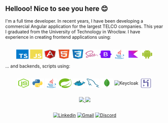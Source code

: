 ## Hellooo! Nice to see you here 😊

I'm a full time developer. In recent years, I have been developing a commercial Angular
application for the largest TELCO companies. This year I graduated from the University 
of Technology in Wrocław. I have experience in creating frontend applications using:

<div style="display: inline_block" align="center"><br>
  <img align="center" alt="TypeScript" height="30" width="40" src="https://raw.githubusercontent.com/devicons/devicon/master/icons/typescript/typescript-plain.svg">
  <img align="center" alt="JavaScript" height="30" width="40" src="https://raw.githubusercontent.com/devicons/devicon/master/icons/javascript/javascript-plain.svg">
  <img align="center" alt="Angular" height="30" width="40" src="https://raw.githubusercontent.com/devicons/devicon/master/icons/angularjs/angularjs-original.svg">
  <img align="center" alt="HTML" height="30" width="40" src="https://raw.githubusercontent.com/devicons/devicon/master/icons/html5/html5-original.svg">
  <img align="center" alt="CSS" height="30" width="40" src="https://raw.githubusercontent.com/devicons/devicon/master/icons/css3/css3-original.svg">
  <img align="center" alt="SASS" height="30" width="40" src="https://raw.githubusercontent.com/devicons/devicon/master/icons/sass/sass-original.svg"> 
  <img align="center" alt="Bootstrap" height="30" width="40" src="https://raw.githubusercontent.com/devicons/devicon/master/icons/bootstrap/bootstrap-original.svg"> 
  <img align="center" alt="Java" height="30" width="40" src="https://raw.githubusercontent.com/devicons/devicon/master/icons/java/java-original.svg"> 
  <img align="center" alt="Kotlin" height="30" width="40" src="https://raw.githubusercontent.com/devicons/devicon/master/icons/kotlin/kotlin-original.svg"> 
  <img align="center" alt="Android" height="30" width="40" src="https://raw.githubusercontent.com/devicons/devicon/master/icons/android/android-original.svg"> 
 </div>

  ... and backends, scripts using:

<div style="display: inline_block" align="center"><br>
  <img align="center" alt="NodeJS" height="30" width="40" src="https://raw.githubusercontent.com/devicons/devicon/master/icons/nodejs/nodejs-original.svg"> 
  <img align="center" alt="Python" height="30" width="40" src="https://raw.githubusercontent.com/devicons/devicon/master/icons/python/python-original.svg"> 
  <img align="center" alt="Java" height="30" width="40" src="https://raw.githubusercontent.com/devicons/devicon/master/icons/java/java-original.svg"> 
  <img align="center" alt="Spring" height="30" width="40" src="https://raw.githubusercontent.com/devicons/devicon/master/icons/spring/spring-original.svg"> 
  <img align="center" alt="Docker" height="30" width="40" src="https://raw.githubusercontent.com/devicons/devicon/master/icons/docker/docker-original.svg"> 
  <img align="center" alt="MySQL" height="30" width="40" src="https://raw.githubusercontent.com/devicons/devicon/master/icons/mysql/mysql-original.svg"> 
  <img align="center" alt="MongoDB" height="30" width="40" src="https://raw.githubusercontent.com/devicons/devicon/master/icons/mongodb/mongodb-original.svg"> 
  <img align="center" alt="Keycloak" height="30" width="40" src="https://www.svgrepo.com/show/331455/keycloak.svg"> 
  <img align="center" alt="Heroku" height="30" width="40" src="https://raw.githubusercontent.com/devicons/devicon/master/icons/heroku/heroku-original.svg"> 
</div>
  
##

<div align="center">
  <a href="https://github.com/InBinaryWorld">
  <img height="180em" src="https://github-readme-stats.vercel.app/api/top-langs/?username=InBinaryWorld&layout=compact&langs_count=7&theme=dracula"/>
  <img height="180em" src="https://github-readme-stats.vercel.app/api?username=InBinaryWorld&show_icons=true&theme=dracula&include_all_commits=true&count_private=true"/>
</div>

  ##
 
<div align="center"> 

[![Linkedin][linkedin-shield]][linkedin-url]
[![Gmail][gmail-shield]][gmail-url]
[![Discord][discord-shield]][discord-url]

</div>


[discord-shield]: https://img.shields.io/badge/Discord-7289DA?style=for-the-badge&logo=discord&logoColor=white
[discord-url]: https://discord.com/users/Krzysztof_Szafraniak#8334
[gmail-shield]: https://img.shields.io/badge/-Gmail-%23333?style=for-the-badge&logo=gmail&logoColor=white
[gmail-url]: mailto:Krzysztof.Szafraniak.Private@gmail.com
[linkedin-shield]: https://img.shields.io/badge/-LinkedIn-0A66C2.svg?style=for-the-badge&logo=linkedin
[linkedin-url]: https://linkedin.com/in/Krzysztof-Szafraniak
